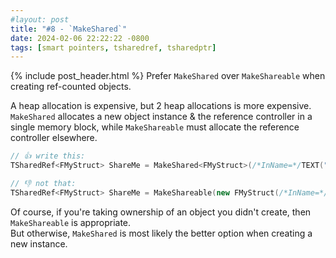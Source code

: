 ```yaml
---
#layout: post
title: "#8 - `MakeShared`"
date: 2024-02-06 22:22:22 -0800
tags: [smart pointers, tsharedref, tsharedptr]
---
```

{% include post_header.html %}
Prefer `MakeShared` over `MakeShareable` when creating ref-counted objects.

A heap allocation is expensive, but 2 heap allocations is more expensive.\
`MakeShared` allocates a new object instance & the reference controller in a single memory block, while `MakeShareable` must allocate the reference controller elsewhere.

```cpp
// 👍 write this:
TSharedRef<FMyStruct> ShareMe = MakeShared<FMyStruct>(/*InName=*/TEXT("testme"));

// 👎 not that:
TSharedRef<FMyStruct> ShareMe = MakeShareable(new FMyStruct(/*InName=*/TEXT("testme")));
```

Of course, if you're taking ownership of an object you didn't create, then `MakeShareable` is appropriate.\
But otherwise, `MakeShared` is most likely the better option when creating a new instance.
